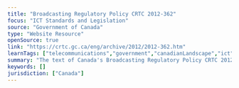 ```yaml
---
title: "Broadcasting Regulatory Policy CRTC 2012-362"
focus: "ICT Standards and Legislation"
source: "Government of Canada"
type: "Website Resource"
openSource: true
link: "https://crtc.gc.ca/eng/archive/2012/2012-362.htm"
learnTags: ["telecommunications","government","canadianLandscape","ict","regulation"]
summary: "The text of Canada's Broadcasting Regulatory Policy CRTC 2012-362."
keywords: []
jurisdiction: ["Canada"]
---
```

